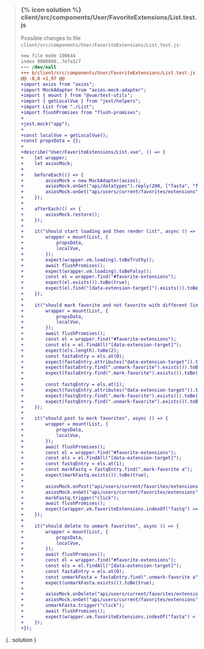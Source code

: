 
> ### {% icon solution %} client/src/components/User/FavoriteExtensions/List.test.js
> 
> Possible changes to file ``client/src/components/User/FavoriteExtensions/List.test.js``:
> 
> ```diff
> new file mode 100644
> index 0000000..7efa1c7
> --- /dev/null
> +++ b/client/src/components/User/FavoriteExtensions/List.test.js
> @@ -0,0 +1,97 @@
> +import axios from "axios";
> +import MockAdapter from "axios-mock-adapter";
> +import { mount } from "@vue/test-utils";
> +import { getLocalVue } from "jest/helpers";
> +import List from "./List";
> +import flushPromises from "flush-promises";
> +
> +jest.mock("app");
> +
> +const localVue = getLocalVue();
> +const propsData = {};
> +
> +describe("User/FavoriteExtensions/List.vue", () => {
> +    let wrapper;
> +    let axiosMock;
> +
> +    beforeEach(() => {
> +        axiosMock = new MockAdapter(axios);
> +        axiosMock.onGet("api/datatypes").reply(200, ["fasta", "fastq"]);
> +        axiosMock.onGet("api/users/current/favorites/extensions").reply(200, ["fasta"]);
> +    });
> +
> +    afterEach(() => {
> +        axiosMock.restore();
> +    });
> +
> +    it("should start loading and then render list", async () => {
> +        wrapper = mount(List, {
> +            propsData,
> +            localVue,
> +        });
> +        expect(wrapper.vm.loading).toBeTruthy();
> +        await flushPromises();
> +        expect(wrapper.vm.loading).toBeFalsy();
> +        const el = wrapper.find("#favorite-extensions");
> +        expect(el.exists()).toBe(true);
> +        expect(el.find("[data-extension-target]").exists()).toBe(true);
> +    });
> +
> +    it("should mark favorite and not favorite with different links", async () => {
> +        wrapper = mount(List, {
> +            propsData,
> +            localVue,
> +        });
> +        await flushPromises();
> +        const el = wrapper.find("#favorite-extensions");
> +        const els = el.findAll("[data-extension-target]");
> +        expect(els.length).toBe(2);
> +        const fastaEntry = els.at(0);
> +        expect(fastaEntry.attributes("data-extension-target")).toBe("fasta");
> +        expect(fastaEntry.find(".unmark-favorite").exists()).toBe(true);
> +        expect(fastaEntry.find(".mark-favorite").exists()).toBe(false);
> +
> +        const fastqEntry = els.at(1);
> +        expect(fastqEntry.attributes("data-extension-target")).toBe("fastq");
> +        expect(fastqEntry.find(".mark-favorite").exists()).toBe(true);
> +        expect(fastqEntry.find(".unmark-favorite").exists()).toBe(false);
> +    });
> +
> +    it("should post to mark favorites", async () => {
> +        wrapper = mount(List, {
> +            propsData,
> +            localVue,
> +        });
> +        await flushPromises();
> +        const el = wrapper.find("#favorite-extensions");
> +        const els = el.findAll("[data-extension-target]");
> +        const fastqEntry = els.at(1);
> +        const markFastq = fastqEntry.find(".mark-favorite a");
> +        expect(markFastq.exists()).toBe(true);
> +
> +        axiosMock.onPost("api/users/current/favorites/extensions/fastq").reply(200, "fastq");
> +        axiosMock.onGet("api/users/current/favorites/extensions").reply(200, ["fasta", "fastq"]);
> +        markFastq.trigger("click");
> +        await flushPromises();
> +        expect(wrapper.vm.favoriteExtensions.indexOf("fastq") >= 0).toBe(true);
> +    });
> +
> +    it("should delete to unmark favorites", async () => {
> +        wrapper = mount(List, {
> +            propsData,
> +            localVue,
> +        });
> +        await flushPromises();
> +        const el = wrapper.find("#favorite-extensions");
> +        const els = el.findAll("[data-extension-target]");
> +        const fastaEntry = els.at(0);
> +        const unmarkFasta = fastaEntry.find(".unmark-favorite a");
> +        expect(unmarkFasta.exists()).toBe(true);
> +
> +        axiosMock.onDelete("api/users/current/favorites/extensions/fasta").reply(200);
> +        axiosMock.onGet("api/users/current/favorites/extensions").reply(200, []);
> +        unmarkFasta.trigger("click");
> +        await flushPromises();
> +        expect(wrapper.vm.favoriteExtensions.indexOf("fasta") < 0).toBe(true);
> +    });
> +});
> ```
{. :solution }
